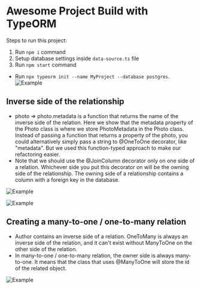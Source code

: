 # Awesome Project Build with TypeORM

Steps to run this project:

1. Run `npm i` command
2. Setup database settings inside `data-source.ts` file
3. Run `npm start` command

- Run `npx typeorm init --name MyProject --database postgres`.
![Example](https://scontent.fsgn2-3.fna.fbcdn.net/v/t1.15752-9/293541449_761982161668667_980414147845376239_n.png?_nc_cat=108&ccb=1-7&_nc_sid=ae9488&_nc_ohc=ZzencpjXQW8AX-3OF7A&_nc_ht=scontent.fsgn2-3.fna&oh=03_AVLlav2e5eOhEUgrBCdxBHKvV5NtWaIvISiXi1FTwSJxCw&oe=62FC3758)
## Inverse side of the relationship

- photo => photo.metadata is a function that returns the name of the inverse side of the relation. Here we show that the metadata property of the Photo class is where we store PhotoMetadata in the Photo class. Instead of passing a function that returns a property of the photo, you could alternatively simply pass a string to @OneToOne decorator, like "metadata". But we used this function-typed approach to make our refactoring easier.
- Note that we should use the @JoinColumn decorator only on one side of a relation. Whichever side you put this decorator on will be the owning side of the relationship. The owning side of a relationship contains a column with a foreign key in the database.

![Example](https://scontent.fsgn2-6.fna.fbcdn.net/v/t1.15752-9/292574154_985440518781308_588251428398488048_n.png?_nc_cat=100&ccb=1-7&_nc_sid=ae9488&_nc_ohc=wK2wCZRkW3wAX-zTtXe&_nc_ht=scontent.fsgn2-6.fna&oh=03_AVLjaRJdNDAU4YpoXUrhqySCxyYRdmWF5LTvtvstwAQUjQ&oe=62F953AB)

![Example](https://scontent.fsgn2-4.fna.fbcdn.net/v/t1.15752-9/293310824_1494267314320059_1367274905463072510_n.png?_nc_cat=101&ccb=1-7&_nc_sid=ae9488&_nc_ohc=0q5CvSut3d4AX9_fs7R&tn=d9dU3yGvY97rmBqU&_nc_ht=scontent.fsgn2-4.fna&oh=03_AVJec_2rW5DgqSOQ2UKLmlM41k3dGNXTMwfEV2tpNoclfg&oe=62F9FC56)


## Creating a many-to-one / one-to-many relation

- Author contains an inverse side of a relation. OneToMany is always an inverse side of the relation, and it can't exist without ManyToOne on the other side of the relation.
- In many-to-one / one-to-many relation, the owner side is always many-to-one. It means that the class that uses @ManyToOne will store the id of the related object.

![Example](https://scontent.fsgn2-4.fna.fbcdn.net/v/t1.15752-9/293632972_1361808010995531_4452341335600990665_n.png?_nc_cat=101&ccb=1-7&_nc_sid=ae9488&_nc_ohc=9jKGseAvmOwAX9R6_Sc&tn=d9dU3yGvY97rmBqU&_nc_ht=scontent.fsgn2-4.fna&oh=03_AVKlnHo-FEqIv15caqCTrOCAo-JvX_-83HwUks12BvZFrg&oe=62FC7ADC)